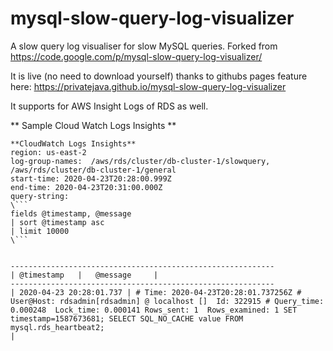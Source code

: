 # mysql-slow-query-log-visualizer

A slow query log visualiser for slow MySQL queries. Forked from https://code.google.com/p/mysql-slow-query-log-visualizer/

It is live (no need to download yourself) thanks to githubs pages feature here: https://privatejava.github.io/mysql-slow-query-log-visualizer

It supports for AWS Insight Logs of RDS as well.

** Sample Cloud Watch Logs Insights **

````
**CloudWatch Logs Insights**
region: us-east-2
log-group-names:  /aws/rds/cluster/db-cluster-1/slowquery, /aws/rds/cluster/db-cluster-1/general
start-time: 2020-04-23T20:28:00.999Z
end-time: 2020-04-23T20:31:00.000Z
query-string:
\```
fields @timestamp, @message
| sort @timestamp asc
| limit 10000
\```


-----------------------------------------------------------
| @timestamp   |   @message     |
-----------------------------------------------------------
| 2020-04-23 20:28:01.737 | # Time: 2020-04-23T20:28:01.737256Z # User@Host: rdsadmin[rdsadmin] @ localhost []  Id: 322915 # Query_time: 0.000248  Lock_time: 0.000141 Rows_sent: 1  Rows_examined: 1 SET timestamp=1587673681; SELECT SQL_NO_CACHE value FROM mysql.rds_heartbeat2;                                                                  |
````
